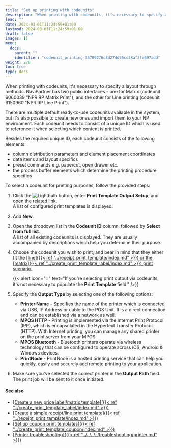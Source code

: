 ```yaml
---
title: "Set up printing with codeunits"
description: "When printing with codeunits, it's necessary to specify a layout through methods."
lead: ""
date: 2024-03-01T11:24:59+01:00
lastmod: 2024-03-01T11:24:59+01:00
draft: false
images: []
menu:
  docs:
    parent: ""
    identifier: "codeunit_printing-35709276c8d274d95cc38af2fe697add"
weight: 278
toc: true
type: docs
---
```


When printing with codeunits, it's necessary to specify a layout through methods. NaviPartner has two public interfaces - one for Matrix (codeunit 6060039 "NPR RP Matrix Print"), and the other for Line printing (codeunit 6150960 "NPR RP Line Print").

There are multiple default ready-to-use codeunits available in the system, but it's also possible to create new ones and import them to your NP environment. Each codeunit needs to consist of a unique ID which is used to reference it when selecting which content is printed.

Besides the required unique ID, each codeunit consists of the following elements:

- column distribution parameters and element placement coordinates
- data items and layout specifics
- preset commands e.g. papercut, open drawer etc.
- the process buffer elements which determine the printing procedure specifics

To select a codeunit for printing purposes, follow the provided steps:

1. Click the ![Lightbulb](Lightbulb_icon.PNG) button, enter **Print Template Output Setup**, and open the related link.    
   A list of configured print templates is displayed.
2. Add **New**.
3. Open the dropdown list in the **Codeunit ID** column, followed by **Select from full list**.       
   A list of all existing codeunits is displayed. They are usually accompanied by descriptions which help you determine their purpose. 
4. Choose the codeunit you wish to print, and bear in mind that they either fit the [<ins>line<ins>]({{< ref "../receipt_print_template/index.md" >}}) or the [<ins>matrix<ins>]({{< ref "../create_print_template_label/index.md" >}}) print scenario.      

   {{< alert icon="💡" text="If you're selecting print output via codeunits, it's not necessary to populate the <b>Print Template</b> field." />}}

5. Specify the **Output Type** by selecting one of the following options:

   - **Printer Name** – Specifies the name of the printer which is connected via USB, IP Address or cable to the POS Unit. It is a direct connection and can be established via a network as well.
   - **MPOS HTTP** - Printing is implemented via the Internet Print Protocol (IPP), which is encapsulated in the Hypertext Transfer Protocol (HTTP). With Internet printing, you can manage any shared printer on the print server from your MPOS.
   - **MPOS Bluetooth** - Bluetooth printers operate via wireless technology that can be configured to operate across iOS, Android & Windows devices.
   - **PrintNode** - PrintNode is a hosted printing service that can help you quickly, easily and securely add remote printing to your application.

6. Make sure you've selected the correct printer in the **Output Path** field.     
   The print job will be sent to it once initiated. 

#### See also

- [<ins>Create a new price label/matrix template<ins>]({{< ref "../create_print_template_label/index.md" >}})
- [<ins>Create a simple receipt/line print template<ins>]({{< ref "../receipt_print_template/index.md" >}})
- [<ins>Set up coupon print templates<ins>]({{< ref "../create_print_template_coupon/index.md" >}})
- [<ins>Printer troubleshooting<ins>]({{< ref "../../../../troubleshooting/printer.md" >}})